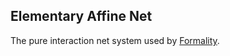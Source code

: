 ## Elementary Affine Net

The pure interaction net system used by [Formality](https://github.com/moonad/formality).
